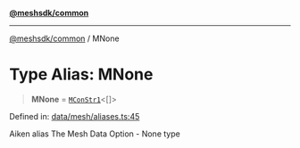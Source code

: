 [**@meshsdk/common**](../README.md)

***

[@meshsdk/common](../globals.md) / MNone

# Type Alias: MNone

> **MNone** = [`MConStr1`](MConStr1.md)\<\[\]\>

Defined in: [data/mesh/aliases.ts:45](https://github.com/MeshJS/mesh/blob/1abde1553cbd7cf2cf4e40197fc0de9e4a7d0f49/packages/mesh-common/src/data/mesh/aliases.ts#L45)

Aiken alias
The Mesh Data Option - None type
